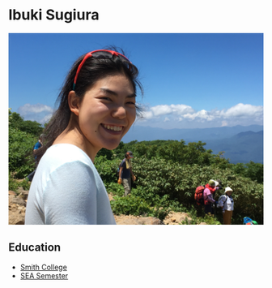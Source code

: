 # Ibuki Sugiura
![This is me](IMG_4483.JPG)

## Education
- [Smith College](https://www.smith.edu/)
- [SEA Semester](https://sea.edu/)
